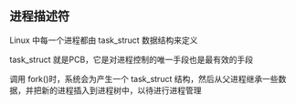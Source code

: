 <!--
 * @Description: 
 * @Version: 1.0
 * @Author: dalao
 * @Email: dalao_li@163.com
 * @Date: 2022-04-08 23:08:53
 * @LastEditors: dalao
 * @LastEditTime: 2022-04-08 23:11:53
-->

## 进程描述符

Linux 中每一个进程都由 task_struct 数据结构来定义

task_struct 就是PCB，它是对进程控制的唯一手段也是最有效的手段

调用 fork()时，系统会为产生一个 task_struct 结构，然后从父进程继承一些数据，并把新的进程插入到进程树中，以待进行进程管理